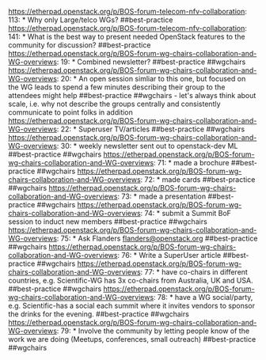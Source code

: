 https://etherpad.openstack.org/p/BOS-forum-telecom-nfv-collaboration: 113: * Why only Large/telco WGs? ##best-practice
https://etherpad.openstack.org/p/BOS-forum-telecom-nfv-collaboration: 141: * What is the best way to present needed OpenStack features to the community for discussion? ##best-practice
https://etherpad.openstack.org/p/BOS-forum-wg-chairs-collaboration-and-WG-overviews: 19: * Combined newsletter? ##best-practice ##wgchairs
https://etherpad.openstack.org/p/BOS-forum-wg-chairs-collaboration-and-WG-overviews: 20: * An open session simliar to this one, but focused on the WG leads to spend a few minutes describing their group to the attendees might help ##best-practice ##wgchairs - let's always think about scale, i.e. why not describe the groups centrally and consistently communicate to point folks in addition
https://etherpad.openstack.org/p/BOS-forum-wg-chairs-collaboration-and-WG-overviews: 22: * Superuser TV/articles ##best-practice ##wgchairs
https://etherpad.openstack.org/p/BOS-forum-wg-chairs-collaboration-and-WG-overviews: 30: * weekly newsletter sent out to openstack-dev ML  ##best-practice  ##wgchairs
https://etherpad.openstack.org/p/BOS-forum-wg-chairs-collaboration-and-WG-overviews: 71: * made a brochure ##best-practice  ##wgchairs
https://etherpad.openstack.org/p/BOS-forum-wg-chairs-collaboration-and-WG-overviews: 72: * made cards ##best-practice  ##wgchairs
https://etherpad.openstack.org/p/BOS-forum-wg-chairs-collaboration-and-WG-overviews: 73: * made a presentation ##best-practice  ##wgchairs
https://etherpad.openstack.org/p/BOS-forum-wg-chairs-collaboration-and-WG-overviews: 74: * submit a Summit BoF session to induct new members ##best-practice  ##wgchairs
https://etherpad.openstack.org/p/BOS-forum-wg-chairs-collaboration-and-WG-overviews: 75: * Ask Flanders <flanders@openstack.org> ##best-practice  ##wgchairs
https://etherpad.openstack.org/p/BOS-forum-wg-chairs-collaboration-and-WG-overviews: 76: * Write a SuperUser article ##best-practice  ##wgchairs
https://etherpad.openstack.org/p/BOS-forum-wg-chairs-collaboration-and-WG-overviews: 77: * have co-chairs in different countries, e.g. Scientific-WG has 3x co-chairs from Australia, UK and USA. ##best-practice  ##wgchairs
https://etherpad.openstack.org/p/BOS-forum-wg-chairs-collaboration-and-WG-overviews: 78: * have a WG social/party, e.g. Scientific-has a social each summit where it invites vendors to sponsor the drinks for the evening. ##best-practice ##wgchairs
https://etherpad.openstack.org/p/BOS-forum-wg-chairs-collaboration-and-WG-overviews: 79: * Involve the community by letting people know of the work we are doing (Meetups, conferences, small outreach)  ##best-practice ##wgchairs
